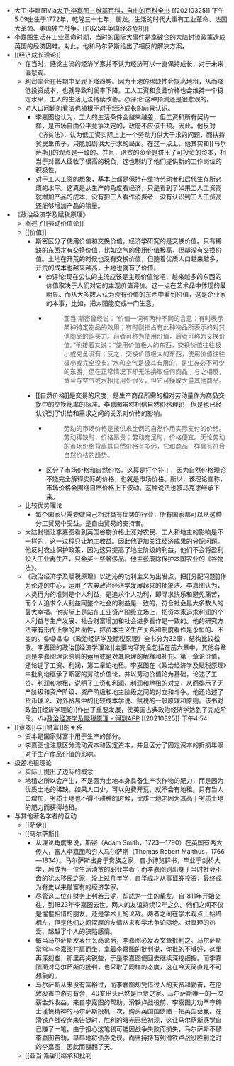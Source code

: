 - 大卫·李嘉图Via[大卫·李嘉图 - 维基百科，自由的百科全书](https://zh.wikipedia.org/wiki/%E5%A4%A7%E5%8D%AB%C2%B7%E6%9D%8E%E5%98%89%E5%9B%BE) [[20210325]] 下午5:09出生于1772年，乾隆三十七年，属龙。生活的时代大事有工业革命、法国大革命、美国独立战争。[[1825年英国经济危机]]
- 李嘉图生活在工业革命时期，当时的国际大事件是拿破仑的大陆封锁政策造成英国的经济困难。对此，他和马尔萨斯给出了相反的解决方案。
- [[经济成长理论]]
    - 在当时，感觉主流的经济学家并不认为经济可以一直保持成长，对于未来偏悲观。
    - 利润率会在长期中呈现下降趋势。因为土地的稀缺性会提高地租，从而降低投资成本，也就导致利润率下降。工人工资和食品价格也会维持一个稳定水平，工人的生活无法持续改善。@评论:这种预测还是很悲观的。 
    - 对人口问题的看法也植根于对于经济成长的前景认识。
        - 李嘉图也认为，工人的生活条件会越来越差，但工资和所有契约一样，是市场自由公平竞争决定的，政府不应该干预。因此，他反对《济贫法》，认为低工资实际上上一个劳动力供大于求的问题，而扶持贫民生孩子，只能加剧供大于求的局面。在这一点上，他其实和[[马尔萨斯]]的观点是一致的。并且，济贫的资金是挤压了可投资的资本，相当于对富人征收了很高的税负，这也制约了他们提供新的工作岗位的积极性。
        - 对于工人工资的想象，基本上都是保持在维持劳动者和后代生存所必须的水平。这真是从生产的角度看经济，只是看到了如果工人工资高就增加产品的成本，没有把工人看作消费者，没有认识到工人工资高还能够增加产品的销量。
- 《政治经济学及赋税原理》
    - 阐述了[[劳动价值论]]
    - [[价值]]
        - 斯密区分了使用价值和交换价值。经济学研究的是交换价值。只有稀缺的东西才有交换价值，比如空气的使用价值极高，但却没有交换价值。土地在开荒的时候也没有交换价值，但随着优质人口越来越多，开荒的成本也越来越高，土地也就有了价值。
            - @评论:现在公认的主流应该是主观价值论吧，越来越多的东西的价值取决于人们对它的主观价值评价。这一点在艺术品中体现的最明显。而从大多数人认为没有价值的东西中看到价值，这是企业家的本事，比如，把太阳能变成一门生意。
            - > 亚当·斯密曾经说：“价值一词有两种不同的含意：有时表示某种特定物品的效用；有时则指占有此种物品所表示的对其他商品的购买力。前者可称为使用价值，后者可称为交换价值。”他接着又说：“使用价值极大的东西，交换价值往往极小或完全没有；反之，交换价值极大的东西，使用价值往往极小或完全没有。”水和空气是极其有用的，是生存必不可少的东西，但在正常情况下却无法换取任何商品；与之相反，黄金与空气或水相比用处很少，但它可换取大量其他商品。
        - [[自然价格]]是交易的尺度，是生产商品所需的相对劳动量作为商品交换中的交换比率的标准。李嘉图虽然相信自然价格理论，但是也已经认识到了供给和需求之间的关系对价格的影响。
            - > 劳动的市场价格是按供求比例的自然作用实际支付的价格。劳动稀缺时，价格昂贵；劳动充足时，价格便宜。无论劳动的市场价格背离其自然价格有多远，它和商品一样具有符合自然价格的趋势。
            - 区分了市场价格和自然价格。这算是打个补丁，因为自然价格理论不能完全解释实际的价格，也就是市场价格。所以，该理论宣称，市场价格会围绕自然价格上下波动。这种说法也被马克思继承下来。
    - 比较优势理论
        - 每个国家只需要做自己相对具有优势的行业，所有国家都可以从这种分工贸易中受益。是自由贸易的支持者。
    - 大陆封锁让李嘉图看到英国谷物价格上涨对农民、工人和地主的影响是不一样的，这一过程只让地主收益。因此他更加关注经济成果的分配问题。他反对农业保护政策，因为这只提高了地主阶级的利益，他们不会将盈利投入工业再生产，只会买一些奢侈品。他主张废除保护本国农业的《谷物法》。
    - 《政治经济学及赋税原理》以边沁的功利主义为出发点，把[[分配问题]]作为论述的中心，运用了古典政治经济学发展起来的抽象法。李嘉图认为，人类行为的准则是个人利益，是追求个人功利，即寻求快乐和避免痛苦，而个人追求个人利益同整个社会的利益是一致的，符合社会最大多数人的最大幸福。他实际上是站在工业资产阶级立场上，把资本家追求利润的个人利益与生产发展、社会财富增加和社会进步看作是一致的。他的研究方法带有形而上学的片面性，把资本主义生产关系和制度看作是永恒的、不变的。😀😀😀😀《政治经济学及赋税原理》全书分为32章，结构比较松散。李嘉图的政治[[经济学理论]]主要内容完全包括在前六章中，其他各章则是李嘉图理论原则的运用或是对其原理的解释和补充。第一章论价值，还论述了工资、利润，第二章论地租。李嘉图在《政治经济学及赋税原理》中批判地继承了斯密的劳动价值论，并以劳动价值论为基础，论述了工资、利润和地租，说明了工资和利润、利润和地租的对立，从而揭示了无产阶级和资产阶级、资产阶级和地主阶级之间的对立和斗争。他还论述了货币理论、对外贸易中的比较成本学说、赋税的一般原理和原则。该书对政治[[经济学理论]]作出了重要发展，使英国古典政治经济学达到了完成阶段。Via[政治经济学及赋税原理 - 得到APP](https://www.dedao.cn/ebook/rJRdy1qe4xAVBgZrvdGmz8ykaop6QWXnqqwEJnD7LR51qb2KY9NPMXOljVa28m5K) [[20210325]] 下午4:54
- [[资本]]与[[财富]]的关系
    - 资本是国家财富中用于生产的部分。
    - 李嘉图也注意区分流动资本和固定资本，并且区分了固定资本的折损年限对于生产商品价值的影响。
- 级差地租理论
    - 实际上提出了边际的概念
    - 地租之所以会产生，不是因为土地本身具备生产农作物的肥力，而是因为优质土地的稀缺。如果人口少，可以免费开荒，就不会有地租。只有当人口增加，劣质土地也不得不耕种的时候，优质土地才因为其高于劣质土地的肥力而获得地租。
- 与其他著名学者的互动
    - [[萨伊]]
    - [[马尔萨斯]]
        - 从理论角度来说，斯密（Adam Smith，1723—1790）在英国有两大传人，富人李嘉图和穷人马尔萨斯（Thomas Robert Malthus，1766—1834）。马尔萨斯出身于贵族之家，自小博览群书，毕业于剑桥大学，后成为一位生活清贫的职业学者；而李嘉图则出身于当时社会不齿的犹太移民之家，没上过几年学，自学成才从事证券投资，最终成为有史以来最富有的经济学家。
        - 尽管这二位在财务上判若云泥，却成为一生的挚友。自1811年开始交往，到1823年李嘉图去世，两人的友谊持续12年之久。他们之间不仅是惺惺相惜的朋友，还是学术上的论敌。两者之间在学术观点上始终相左，但是他们之间深厚的友情从来和学术争论隔绝。对真理的热爱，超越了个人的狭隘感情。
        - 每当马尔萨斯发表什么高论后，李嘉图必发表文章批判之。马尔萨斯常常与李嘉图并肩而坐，拿着李嘉图的批判说，你批的不够好，这里再深刻些，那里再尖锐些，于是李嘉图便回去继续深挖细掘。而李嘉图面对马尔萨斯的批判，也采取了同样的态度，这在今天简直是不可想象的。
        - 马尔萨斯从来没有富裕过，而李嘉图却凭借过人的天资和勤奋，在伦敦股市中游刃有余，40岁出头已然是巨贾之家。马尔萨斯唯一的一次薪金外收益，来自李嘉图的帮助。滑铁卢战役前，李嘉图力劝严守绅士谨慎精神的马尔萨斯投机一次，购买英国国债赌一把英国会赢。在滑铁卢战役尚未告捷时，胜利的曙光已经初现，这让马尔萨斯感觉自己赚了一笔。由于担心这笔钱可能因战争失败而损失，马尔萨斯不顾李嘉图苦劝，早早地将债券兑现。而坚持持有到滑铁卢战役胜利之时的李嘉图，因此而赚翻了天。
    - [[亚当·斯密]]继承和批判
